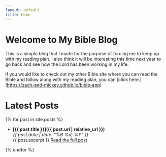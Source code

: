 ```yaml
---
layout: default
title: Home
---
```


# Welcome to My Bible Blog

This is a simple blog that I made for the purpose of forcing me to keep up with my reading plan. I also think it will be interesting this time next year to go back and see how the Lord has been working in my life.

If you would like to check out my other Bible site where you can read the Bible and follow along with my reading plan, you can [click here.] (https://zach-and-mickey.github.io/bible-app)

# Latest Posts

{% for post in site.posts %}
  - **[{{ post.title }}]({{ post.url | relative_url }})**  
    *{{ post.date | date: "%B %d, %Y" }}*  
    {{ post.excerpt }}   <a href="{{ post.url | relative_url }}">Read the full post</a>

{% endfor %}
